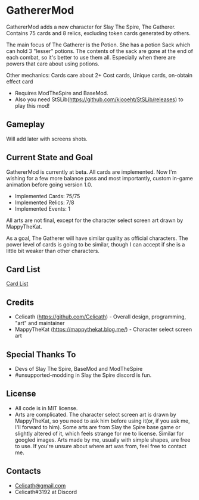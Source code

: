# GathererMod
GathererMod adds a new character for Slay The Spire, The Gatherer. Contains 75 cards and 8 relics, excluding token cards generated by others.

The main focus of The Gatherer is the Potion. She has a potion Sack which can hold 3 "lesser" potions. The contents of the sack are gone at the end of each combat, so it's better to use them all. Especially when there are powers that care about using potions.

Other mechanics: Cards care about 2+ Cost cards, Unique cards, on-obtain effect card

* Requires ModTheSpire and BaseMod.
* Also you need StSLib(https://github.com/kiooeht/StSLib/releases) to play this mod!

## Gameplay
Will add later with screens shots.

## Current State and Goal
GathererMod is currently at beta. All cards are implemented.
Now I'm wishing for a few more balance pass and most importantly, custom in-game animation before going version 1.0.

- Implemented Cards: 75/75
- Implemented Relics: 7/8
- Implemented Events: 1

All arts are not final, except for the character select screen art drawn by MappyTheKat.

As a goal, The Gatherer will have similar quality as official characters. The power level of cards is going to be similar, though I can accept if she is a little bit weaker than other characters.

## Card List
[Card List](https://docs.google.com/spreadsheets/d/1lqM3_SZPbZmpRcrl7bdWGwzwWkMaDh5uXqxn00kuqPg/edit?usp=sharing)

## Credits
- Celicath (https://github.com/Celicath) - Overall design, programming, "art" and maintainer
- MappyTheKat (https://mappythekat.blog.me/) - Character select screen art

## Special Thanks To
- Devs of Slay The Spire, BaseMod and ModTheSpire
- #unsupported-modding in Slay the Spire discord is fun.

## License
- All code is in MIT license.
- Arts are complicated. The character select screen art is drawn by MappyTheKat, so you need to ask him before using it(or, if you ask me, I'll forward to him). Some arts are from Slay the Spire base game or slightly altered of it, which feels strange for me to license. Similar for googled images. Arts made by me, usually with simple shapes, are free to use. If you're unsure about where art was from, feel free to contact me.

## Contacts
- Celicath@gmail.com
- Celicath#3192 at Discord
